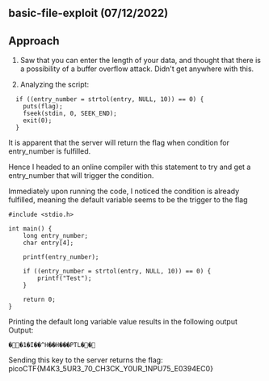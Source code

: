 ## basic-file-exploit (07/12/2022)
## Approach
1. Saw that you can enter the length of your data, and thought that there is a possibility of a buffer overflow attack.
Didn't get anywhere with this.

2. Analyzing the script:
~~~
  if ((entry_number = strtol(entry, NULL, 10)) == 0) {
    puts(flag);
    fseek(stdin, 0, SEEK_END);
    exit(0);
  }
~~~
It is apparent that the server will return the flag when condition for entry_number is fulfilled.

Hence I headed to an online compiler with this statement to try and get a entry_number that will trigger the condition.

Immediately upon running the code, I noticed the condition is already fulfilled, meaning the default variable seems to be the trigger to the flag


~~~
#include <stdio.h>

int main() {
    long entry_number;
    char entry[4];
    
    printf(entry_number);

    if ((entry_number = strtol(entry, NULL, 10)) == 0) {
        printf("Test");
    }

    return 0;
}
~~~

Printing the default long variable value results in the following output  
Output:
~~~
��1�I��^H��H���PTL��
~~~

Sending this key to the server returns the flag:  
picoCTF{M4K3_5UR3_70_CH3CK_Y0UR_1NPU75_E0394EC0}
